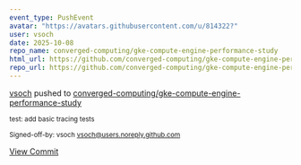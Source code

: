 ```yaml
---
event_type: PushEvent
avatar: "https://avatars.githubusercontent.com/u/814322?"
user: vsoch
date: 2025-10-08
repo_name: converged-computing/gke-compute-engine-performance-study
html_url: https://github.com/converged-computing/gke-compute-engine-performance-study/commit/19e2f2372a44ed72df0562b56aa320f15a4a6ec4
repo_url: https://github.com/converged-computing/gke-compute-engine-performance-study
---
```


<a href='https://github.com/vsoch' target='_blank'>vsoch</a> pushed to <a href='https://github.com/converged-computing/gke-compute-engine-performance-study' target='_blank'>converged-computing/gke-compute-engine-performance-study</a>

<small>test: add basic tracing tests

Signed-off-by: vsoch <vsoch@users.noreply.github.com></small>

<a href='https://github.com/converged-computing/gke-compute-engine-performance-study/commit/19e2f2372a44ed72df0562b56aa320f15a4a6ec4' target='_blank'>View Commit</a>